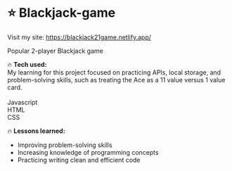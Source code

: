 # ⭐ Blackjack-game

Visit my site:  https://blackjack21game.netlify.app/
 
Popular 2-player Blackjack game

🔥 <strong>Tech used:</strong> <br>
My learning for this project focused on practicing APIs, local storage, and problem-solving skills, such as treating the Ace as a 11 value versus 1 value card. 
<br> <br>
Javascript<br>
HTML <br>
CSS

🔥 <strong>Lessons learned:</strong> 
- Improving problem-solving skills<br>
- Increasing knowledge of programming concepts<br>
- Practicing writing clean and efficient code<br>
